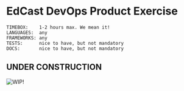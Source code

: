 # EdCast DevOps Product Exercise

```
TIMEBOX:    1-2 hours max. We mean it!
LANGUAGES:  any
FRAMEWORKS: any
TESTS:      nice to have, but not mandatory
DOCS:       nice to have, but not mandatory
```

## UNDER CONSTRUCTION

![WIP!](https://cdn.theatlantic.com/thumbor/60Ru-wmiq_yZj6n_KgL6XPnGnbw=/media/img/posts/2015/10/Dunes8119construction/original.gif)
